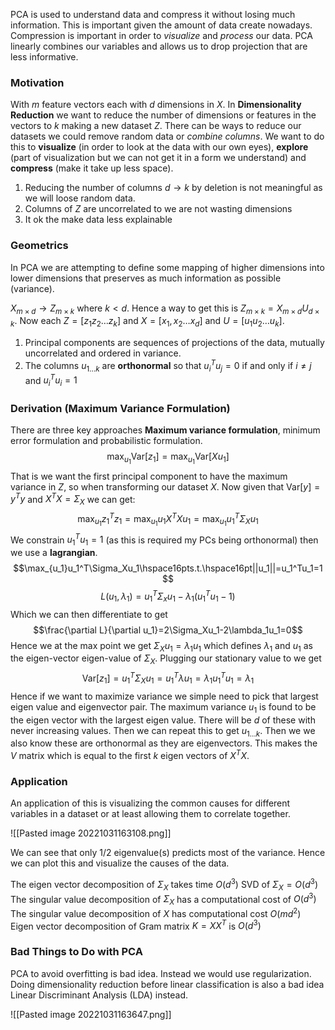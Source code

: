 PCA is used to understand data and compress it without losing much information. This is important given the amount of data create nowadays. Compression is important in order to *visualize* and *process* our data. PCA linearly combines our variables and allows us to drop projection that are less informative.

### Motivation
With $m$ feature vectors each with $d$ dimensions in $X$. In **Dimensionality Reduction** we want to reduce the number of dimensions or features in the vectors to $k$ making a new dataset $Z$. There can be ways to reduce our datasets we could remove random data or *combine columns*. We want to do this to **visualize** (in order to look at the data with our own eyes), **explore** (part of visualization but we can not get it in a form we understand) and **compress** (make it take up less space).

1. Reducing the number of columns $d\to k$ by deletion is not meaningful as we will loose random data.
2. Columns of $Z$ are uncorrelated to we are not wasting dimensions
3. It ok the make data less explainable

### Geometrics
In PCA we are attempting to define some mapping of higher dimensions into lower dimensions that preserves as much information as possible (variance).

$X_{m\times d}\to Z_{m\times k}$ where $k<d$. Hence a way to get this is $Z_{m\times k}=X_{m\times d}U_{d\times k}$. Now each $Z=[z_1 z_2\dots z_k]$ and $X=[x_1,x_2\dots x_d]$ and $U=[u_1 u_2\dots u_k]$. 

1. Principal components are sequences of projections of the data, mutually uncorrelated and ordered in variance. 
2. The columns $u_{1\dots k}$ are **orthonormal** so that $u_i^Tu_j=0$ if and only if $i\neq j$ and $u_i^Tu_i=1$

### Derivation (Maximum Variance Formulation)
There are three key approaches **Maximum variance formulation**, minimum error formulation and probabilistic formulation. $$\max_{u_1}\text{Var}[z_1]=\max_{u_1}\text{Var}[Xu_1]$$That is we want the first principal component to have the maximum variance in $Z$, so when transforming our dataset $X$.  Now given that $\text{Var}[y]=y^Ty$ and $X^TX=\Sigma_X$ we can get: $$\max_{u_1}z_1^Tz_1=\max_{u_1}u_1X^TXu_1=\max_{u_1}u_1^T\Sigma_{X}u_1$$ We constrain $u_1^Tu_1=1$ (as this is required my PCs being orthonormal) then we use a **lagrangian**.  $$\max_{u_1}u_1^T\Sigma_Xu_1\hspace16pts.t.\hspace16pt||u_1||=u_1^Tu_1=1$$ $$L(u_1,\lambda_1)=u_1^T\Sigma_xu_1-\lambda_1(u_1^Tu_1-1)$$ Which we can then differentiate to get $$\frac{\partial L}{\partial u_1}=2\Sigma_Xu_1-2\lambda_1u_1=0$$Hence we at the max point we get $\Sigma_Xu_1=\lambda_1u_1$ which defines $\lambda_1$ and $u_1$ as the eigen-vector eigen-value of $\Sigma_X$. Plugging our stationary value to we get $$\text{Var}[z_1]=u_1^T\Sigma_Xu_1=u_1^T\lambda u_1=\lambda_1u_1^Tu_1=\lambda_1$$Hence if we want to maximize variance we simple need to pick that largest eigen value and eigenvector pair. The maximum variance $u_1$ is found to be the eigen vector with the largest eigen value. There will be $d$ of these with never increasing values. Then we can repeat this to get $u_{1\dots k}$. Then we we also know these are orthonormal as they are eigenvectors. This makes the $V$ matrix which is equal to the first $k$ eigen vectors of $X^TX$.

### Application
An application of this is visualizing the common causes for different variables in a dataset or at least allowing them to correlate together.

![[Pasted image 20221031163108.png]]

We can see that only 1/2 eigenvalue(s) predicts most of the variance. Hence we can plot this and visualize the causes of the data.

The eigen vector decomposition of $\Sigma_X$ takes time $O(d^3)$ SVD of $\Sigma_X=O(d^3)$
The singular value decomposition of $\Sigma_X$ has a computational cost of $O(d^3)$
The singular value decomposition of $X$ has computational cost $O(md^2)$
Eigen vector decomposition of Gram matrix $K=XX^T$ is $O(d^3)$

### Bad Things to Do with PCA
PCA to avoid overfitting is bad idea. Instead we would use regularization. Doing dimensionality reduction before linear classification is also a bad idea Linear Discriminant Analysis (LDA) instead.

![[Pasted image 20221031163647.png]]

